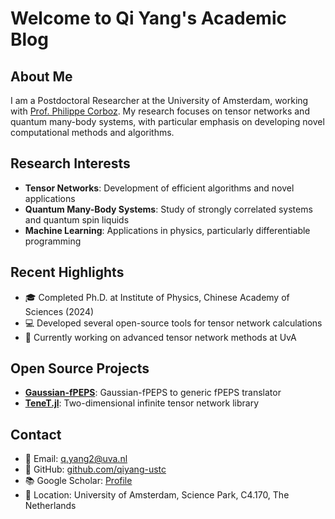 # Welcome to Qi Yang's Academic Blog

## About Me

I am a Postdoctoral Researcher at the University of Amsterdam, working with [Prof. Philippe Corboz](https://staff.fnwi.uva.nl/p.r.corboz/index.htm). My research focuses on tensor networks and quantum many-body systems, with particular emphasis on developing novel computational methods and algorithms.

## Research Interests

- **Tensor Networks**: Development of efficient algorithms and novel applications
- **Quantum Many-Body Systems**: Study of strongly correlated systems and quantum spin liquids
- **Machine Learning**: Applications in physics, particularly differentiable programming

## Recent Highlights

- 🎓 Completed Ph.D. at Institute of Physics, Chinese Academy of Sciences (2024)
- 💻 Developed several open-source tools for tensor network calculations
- 🔬 Currently working on advanced tensor network methods at UvA

## Open Source Projects

- [**Gaussian-fPEPS**](https://github.com/TensorBFS/Gaussian-fPEPS): Gaussian-fPEPS to generic fPEPS translator
- [**TeneT.jl**](https://github.com/XingyuZhang2018/TeneT.jl): Two-dimensional infinite tensor network library

## Contact

- 📧 Email: [q.yang2@uva.nl](mailto:q.yang2@uva.nl)
- 🔗 GitHub: [github.com/qiyang-ustc](https://github.com/qiyang-ustc)
- 📚 Google Scholar: [Profile](https://t.ly/P9R_s)
- 📍 Location: University of Amsterdam, Science Park, C4.170, The Netherlands
